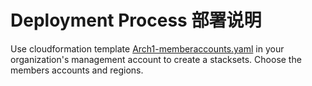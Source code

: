 #  Deployment Process 部署说明
Use cloudformation template [Arch1-memberaccounts.yaml](Arch1-memberaccounts.yaml) in your organization's management account to create a stacksets.
Choose the members accounts and regions.


